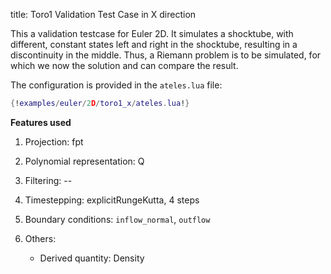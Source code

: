 title: Toro1 Validation Test Case in X direction

This a validation testcase for Euler 2D. It simulates a shocktube, with
different, constant states left and right in the shocktube, resulting in a
discontinuity in the middle.
Thus, a Riemann problem is to be simulated, for which we now the solution and
can compare the result.

The configuration is provided in the `ateles.lua` file:

```lua
{!examples/euler/2D/toro1_x/ateles.lua!}
```

**Features used**

1. Projection: fpt

2. Polynomial representation: Q

3. Filtering: -- 

4. Timestepping: explicitRungeKutta, 4 steps 

5. Boundary conditions: `inflow_normal`, `outflow`

6. Others: 
   - Derived quantity: Density

